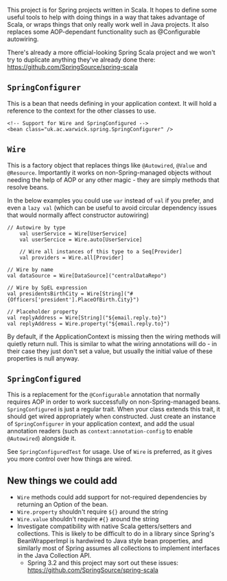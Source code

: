 This project is for Spring projects written in Scala. It hopes to define some useful tools to help with doing things in a way that takes advantage of Scala, or wraps things that only really work well in Java projects. It also replaces some AOP-dependant functionality such as @Configurable autowiring.

There's already a more official-looking Spring Scala project and we won't try to duplicate anything they've already done there: https://github.com/SpringSource/spring-scala

`SpringConfigurer`
-----

This is a bean that needs defining in your application context. It will hold a reference to the context for the other classes to use.

    <!-- Support for Wire and SpringConfigured -->
    <bean class="uk.ac.warwick.spring.SpringConfigurer" />

`Wire`
------

This is a factory object that replaces things like `@Autowired`, `@Value` and `@Resource`. 
Importantly it works on non-Spring-managed objects without needing the help of AOP or any
other magic - they are simply methods that resolve beans.

In the below examples you could use `var` instead of `val` if you prefer, and even a `lazy val`
(which can be useful to avoid circular dependency issues that would normally affect constructor autowiring)

    // Autowire by type
		val userService = Wire[UserService]
		val userSercice = Wire.auto[UserService]

		// Wire all instances of this type to a Seq[Provider]
		val providers = Wire.all[Provider]

    // Wire by name
    val dataSource = Wire[DataSource]("centralDataRepo")

    // Wire by SpEL expression
    val presidentsBirthCity = Wire[String]("#{Officers['president'].PlaceOfBirth.City}")

    // Placeholder property
    val replyAddress = Wire[String]("${email.reply.to}")
    val replyAddress = Wire.property("${email.reply.to}")

By default, if the ApplicationContext is missing then the wiring methods will quietly return null. This
is similar to what the wiring annotations will do - in their case they just don't set a value, but usually
the initial value of these properties is null anyway.

`SpringConfigured`
-----------------

This is a replacement for the `@Configurable` annotation that normally requires AOP in order to work successfully on non-Spring-managed beans. `SpringConfigured` is just a regular trait. When your class extends this trait, it should get wired appropriately when constructed. Just create an instance of `SpringConfigurer` in your application context, and add the usual annotation readers (such as `context:annotation-config` to enable `@Autowired`) alongside it.

See `SpringConfiguredTest` for usage. Use of `Wire` is preferred, as it gives you more control
over how things are wired.

New things we could add
------------

- `Wire` methods could add support for not-required dependencies by returning an Option of the bean.
- `Wire.property` shouldn't require `${}` around the string
- `Wire.value` shouldn't require `#{}` around the string
- Investigate compatibility with native Scala getters/setters and collections. This is likely to be difficult to do in a library since Spring's BeanWrapperImpl is hardwired to Java style bean properties, and similarly most of Spring assumes all collections to implement interfaces in the Java Collection API.
  - Spring 3.2 and this project may sort out these issues: https://github.com/SpringSource/spring-scala
